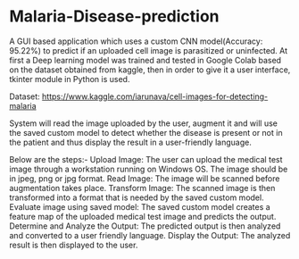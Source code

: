 # Malaria-Disease-prediction

A GUI based application which uses a custom CNN model(Accuracy: 95.22%) to predict if an uploaded cell image is parasitized or uninfected. At first a Deep learning model was trained and tested in Google Colab based on the dataset obtained from kaggle, then in order to give it a user interface, tkinter module in Python is used.

Dataset: https://www.kaggle.com/iarunava/cell-images-for-detecting-malaria

System will read the image uploaded by the user, augment it and will use the saved custom model to detect whether the disease is present or not in the patient and thus display the result in a user-friendly language.

Below are the steps:-
Upload Image: The user can upload the medical test image through a workstation running on Windows OS. The image should be in jpeg, png or jpg format.
Read Image: The image will be scanned before augmentation takes place.
Transform Image: The scanned image is then transformed into a format that is needed by the saved custom model.
Evaluate image using saved model: The saved custom model creates a feature map of the uploaded medical test image and predicts the output.
Determine and Analyze the Output: The predicted output is then analyzed and converted to a user friendly language.
Display the Output: The analyzed result is then displayed to the user.
